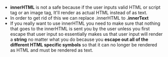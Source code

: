 - <strong>innerHTML</strong> is not a safe because if the user inputs valid HTML or script tag or an image tag, It'll render as actual HTML instead of as text.
- In order to get rid of this we can replace .innerHTML to <strong>.innerText</strong>
- If you really want to use innerHTML you need to make sure that nothing that goes to the innerHTML is sent you by the user unless you first escape that user input so essentially makes us that user input will render a <strong>string</strong> no matter what you do because you <strong>escape out all of the different HTML specific symbols</strong> so that it can no longer be rendered as HTML and must be rendered as text.

